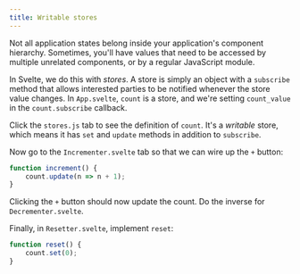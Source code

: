 ```yaml
---
title: Writable stores
---
```


Not all application states belong inside your application's component hierarchy. Sometimes, you'll have values that need to be accessed by multiple unrelated components, or by a regular JavaScript module.

In Svelte, we do this with *stores*. A store is simply an object with a `subscribe` method that allows interested parties to be notified whenever the store value changes. In `App.svelte`, `count` is a store, and we're setting `count_value` in the `count.subscribe` callback.

Click the `stores.js` tab to see the definition of `count`. It's a *writable* store, which means it has `set` and `update` methods in addition to `subscribe`.

Now go to the `Incrementer.svelte` tab so that we can wire up the `+` button:

```js
function increment() {
	count.update(n => n + 1);
}
```

Clicking the `+` button should now update the count. Do the inverse for `Decrementer.svelte`.

Finally, in `Resetter.svelte`, implement `reset`:

```js
function reset() {
	count.set(0);
}
```
